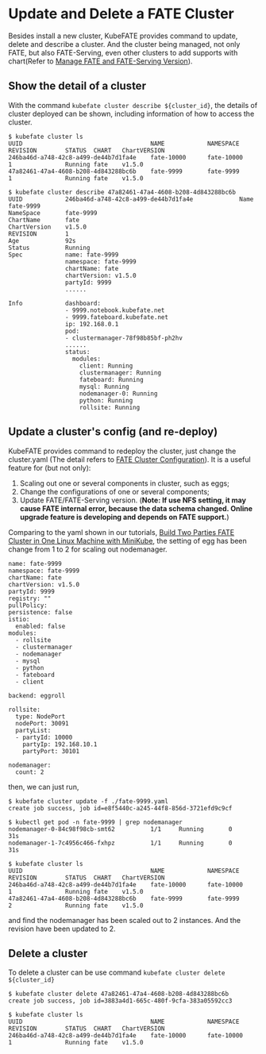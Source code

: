 # Update and Delete a FATE Cluster
Besides install a new cluster, KubeFATE provides command to update, delete and describe a cluster. And the cluster being managed, not only FATE, but also FATE-Serving, even other clusters to add supports with chart(Refer to [Manage FATE and FATE-Serving Version](./Manage_FATE_and_FATE-Serving_Version.md)).

## Show the detail of a cluster
With the command `kubefate cluster describe ${cluster_id}`, the details of cluster deployed can be shown, including information of how to access the cluster.

```
$ kubefate cluster ls
UUID                                    NAME            NAMESPACE       REVISION        STATUS  CHART   ChartVERSION
246ba46d-a748-42c8-a499-de44b7d1fa4e    fate-10000      fate-10000      1               Running fate    v1.5.0
47a82461-47a4-4608-b208-4d843288bc6b    fate-9999       fate-9999       1               Running fate    v1.5.0

$ kubefate cluster describe 47a82461-47a4-4608-b208-4d843288bc6b
UUID            246ba46d-a748-42c8-a499-de44b7d1fa4e             Name            fate-9999
NameSpace       fate-9999
ChartName       fate
ChartVersion    v1.5.0
REVISION        1
Age             92s
Status          Running
Spec            name: fate-9999
                namespace: fate-9999
                chartName: fate
                chartVersion: v1.5.0
                partyId: 9999
                ......
                
Info            dashboard:
                - 9999.notebook.kubefate.net
                - 9999.fateboard.kubefate.net
                ip: 192.168.0.1
                pod:
                - clustermanager-78f98b85bf-ph2hv
                ......
                status:
                  modules:
                    client: Running
                    clustermanager: Running
                    fateboard: Running
                    mysql: Running
                    nodemanager-0: Running
                    python: Running
                    rollsite: Running
```

## Update a cluster's config (and re-deploy)
KubeFATE provides command to redeploy the cluster, just change the cluster.yaml (The detail refers to [FATE Cluster Configuration](./configurations/FATE_cluster_configuration.md)). It is a useful feature for (but not only): 
1. Scaling out one or several components in cluster, such as eggs;
2. Change the configurations of one or several components;
3. Update FATE/FATE-Serving version. (**Note: If use NFS setting, it may cause FATE internal error, because the data schema changed. Online upgrade feature is developing and depends on FATE support.**)

Comparing to the yaml shown in our tutorials, [Build Two Parties FATE Cluster in One Linux Machine with MiniKube](./tutorials/Build_Two_Parties_FATE_Cluster_in_One_Linux_Machine_with_MiniKube.md), the setting of egg has been change from 1 to 2 for scaling out nodemanager.
```
name: fate-9999
namespace: fate-9999
chartName: fate
chartVersion: v1.5.0
partyId: 9999
registry: ""
pullPolicy: 
persistence: false
istio:
  enabled: false
modules:
  - rollsite
  - clustermanager
  - nodemanager
  - mysql
  - python
  - fateboard
  - client

backend: eggroll

rollsite: 
  type: NodePort
  nodePort: 30091
  partyList:
  - partyId: 10000
    partyIp: 192.168.10.1
    partyPort: 30101

nodemanager:
  count: 2
```

then, we can just run,
```
$ kubefate cluster update -f ./fate-9999.yaml
create job success, job id=e8f5440c-a245-44f8-856d-3721efd9c9cf

$ kubectl get pod -n fate-9999 | grep nodemanager
nodemanager-0-84c98f98cb-smt62          1/1     Running       0          31s
nodemanager-1-7c4956c466-fxhpz          1/1     Running       0          31s

$ kubefate cluster ls
UUID                                    NAME            NAMESPACE       REVISION        STATUS  CHART   ChartVERSION
246ba46d-a748-42c8-a499-de44b7d1fa4e    fate-10000      fate-10000      1               Running fate    v1.5.0
47a82461-47a4-4608-b208-4d843288bc6b    fate-9999       fate-9999       2               Running fate    v1.5.0
```

and find the nodemanager has been scaled out to 2 instances. And the revision have been updated to 2. 

## Delete a cluster
To delete a cluster can be use command `kubefate cluster delete ${cluster_id}`
```
$ kubefate cluster delete 47a82461-47a4-4608-b208-4d843288bc6b
create job success, job id=3883a4d1-665c-480f-9cfa-383a05592cc3

$ kubefate cluster ls
UUID                                    NAME            NAMESPACE       REVISION        STATUS  CHART   ChartVERSION
246ba46d-a748-42c8-a499-de44b7d1fa4e    fate-10000      fate-10000      1               Running fate    v1.5.0
```